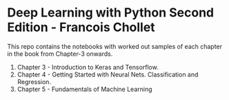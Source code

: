 # Deep Learning with Python Second Edition - Francois Chollet

This repo contains the notebooks with worked out samples of each chapter in the book from Chapter-3 onwards. 

1. Chapter 3 - Introduction to Keras and Tensorflow.
2. Chapter 4 - Getting Started with Neural Nets. Classification and Regression.
3. Chapter 5 - Fundamentals of Machine Learning

